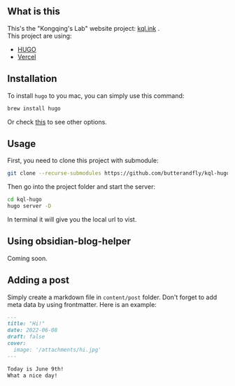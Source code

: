 ## What is this
This's the "Kongqing's Lab" website project: [kql.ink](https://kql.ink) .  
This project are using:
- [HUGO](https://gohugo.io/)
- [Vercel](https://vercel.com/)

## Installation
To install `hugo` to you mac, you can simply use this command:
```bash
brew install hugo
```

Or check [this](https://gohugo.io/getting-started/installing/) to see other options.

## Usage
First, you need to clone this project with submodule:
```bash
git clone --recurse-submodules https://github.com/butterandfly/kql-hugo
```

Then go into the project folder and start the server:
```bash
cd kql-hugo
hugo server -D
```

In terminal it will give you the local url to vist.

## Using obsidian-blog-helper
Coming soon.

## Adding a post
Simply create a markdown file in `content/post` folder. Don't forget to add meta data by using frontmatter. Here is an example:
```markdown
---
title: "Hi!"
date: 2022-06-08
draft: false
cover:
  image: '/attachments/hi.jpg'
---

Today is June 9th!  
What a nice day!
```
